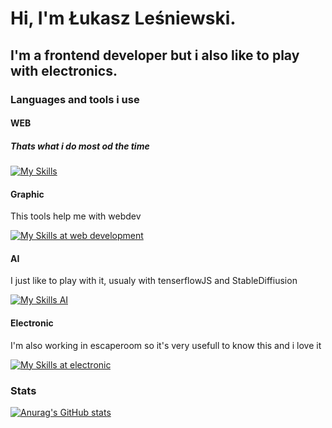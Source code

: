 # Hi, I'm Łukasz Leśniewski. 
## I'm a frontend developer but i also like to play with electronics.

### Languages and tools i use

#### WEB
##### Thats what i do most od the time
<p align="left">
  <a href="https://skillicons.dev">
    <img src="https://skillicons.dev/icons?i=html,css,js,react,tailwind,vite,vscode,threejs,nodejs,npm" alt="My Skills" />
  </a>
</p>

#### Graphic
This tools help me with webdev
<p align="left">
  <a href="https://skillicons.dev">
    <img src="https://skillicons.dev/icons?i=ps,blender,ai,figma" alt="My Skills at web development" />
  </a>
</p>

#### AI
I just like to play with it, usualy with tenserflowJS and StableDiffiusion
<p align="left">
  <a href="https://skillicons.dev">
    <img src="https://skillicons.dev/icons?i=tensorflow" alt="My Skills AI" />
  </a>
</p>

#### Electronic
I'm also working in escaperoom so it's very usefull to know this and i love it
<p align="left">
  <a href="https://skillicons.dev">
    <img src="https://skillicons.dev/icons?i=arduino,c" alt="My Skills at electronic" />
  </a>
</p>

### Stats

[![Anurag's GitHub stats](https://github-readme-stats.vercel.app/api?username=lukasRevol)](https://github.com/anuraghazra/github-readme-stats)
